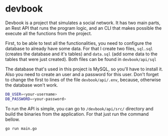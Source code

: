 # devbook

Devbook is a project that simulates a social network. It has two main parts, an Rest API that runs the program logic, and an CLI that makes possible the execute all the functions from the project.

First, to be able to test all the functionalities, you need to configure the database to already have some data. For that I create two files, `sql.sql` (creates the database and it's tables) and `data.sql` (add some data to the tables that were just created). Both files can be found in `devbook/api/sql`

The database that's used in this project is MySQL, so you'll have to install it. Also you need to create an user and a password for this user. Don't forget to change the first to lines of the file `devbook/api/.env`, because, otherwise the database won't work.

```bash
DB_USER=<your-username>
DB_PASSWORD=<your-password>
```

To run the API is simple, you can go to `/devbook/api/src/` directory and build the binaries from the application. For that just run the command bellow.

```bash
go run main.go
```
